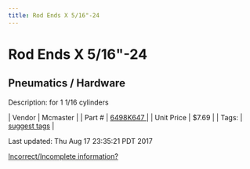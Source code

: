 ```yaml
---
title: Rod Ends X 5/16"-24
---
```


# Rod Ends X 5/16"-24
## Pneumatics / Hardware
Description: 	for 1 1/16 cylinders 

| Vendor | Mcmaster | 
| Part # | [6498K647 ](https://www.mcmaster.com/#6498K647 ) | 
| Unit Price | $7.69 | 
| Tags: | [suggest tags](https://docs.google.com/forms/d/e/1FAIpQLSeWyY8v3RgOty-MyWmh9U0iivNYN_molChYyS-0U-o-kOAv_g/viewform) | 

Last updated: Thu Aug 17 23:35:21 PDT 2017

 [Incorrect/Incomplete information?](https://docs.google.com/forms/d/e/1FAIpQLSeWyY8v3RgOty-MyWmh9U0iivNYN_molChYyS-0U-o-kOAv_g/viewform)